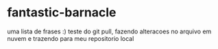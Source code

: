 # fantastic-barnacle
uma lista de frases :)
teste do git pull, fazendo alteracoes no arquivo em nuvem e trazendo para meu repositorio local
